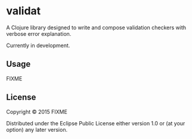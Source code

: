 # validat

A Clojure library designed to write and compose validation checkers with verbose error explanation.

Currently in development.

## Usage

FIXME

## License

Copyright © 2015 FIXME

Distributed under the Eclipse Public License either version 1.0 or (at
your option) any later version.
